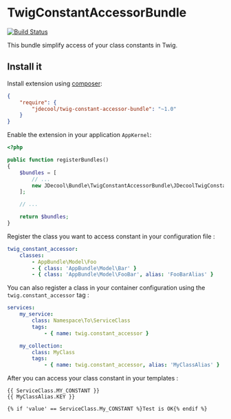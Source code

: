 # TwigConstantAccessorBundle

[![Build Status](https://travis-ci.org/jdecool/TwigConstantAccessorBundle.svg?branch=master)](https://travis-ci.org/jdecool/TwigConstantAccessorBundle)

This bundle simplify access of your class constants in Twig.

## Install it

Install extension using [composer](https://getcomposer.org):

```json
{
    "require": {
        "jdecool/twig-constant-accessor-bundle": "~1.0"
    }
}
```

Enable the extension in your application `AppKernel`:

```php
<?php

public function registerBundles()
{
    $bundles = [
        // ...
        new JDecool\Bundle\TwigConstantAccessorBundle\JDecoolTwigConstantAccessorBundle(),
    ];

    // ...

    return $bundles;
}
```

Register the class you want to access constant in your configuration file :

```yaml
twig_constant_accessor:
    classes:
        - AppBundle\Model\Foo
        - { class: 'AppBundle\Model\Bar' }
        - { class: 'AppBundle\Model\FooBar', alias: 'FooBarAlias' }
```

You can also register a class in your container configuration using the `twig.constant_accessor` tag :

```yaml
services:
    my_service:
        class: Namespace\To\ServiceClass
        tags:
            - { name: twig.constant_accessor }

    my_collection:
        class: MyClass
        tags:
            - { name: twig.constant_accessor, alias: 'MyClassAlias' }
```

After you can access your class constant in your templates :

```twig
{{ ServiceClass.MY_CONSTANT }}
{{ MyClassAlias.KEY }}

{% if 'value' == ServiceClass.My_CONSTANT %}Test is OK{% endif %}
```

